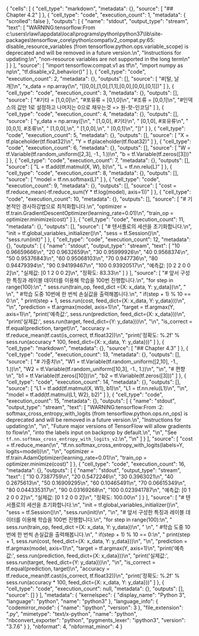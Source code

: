 {
 "cells": [
  {
   "cell_type": "markdown",
   "metadata": {},
   "source": [
    "## Chapter 4.2"
   ]
  },
  {
   "cell_type": "code",
   "execution_count": 1,
   "metadata": {
    "scrolled": false
   },
   "outputs": [
    {
     "name": "stdout",
     "output_type": "stream",
     "text": [
      "WARNING:tensorflow:From c:\\users\\rlawl\\appdata\\local\\programs\\python\\python37\\lib\\site-packages\\tensorflow_core\\python\\compat\\v2_compat.py:65: disable_resource_variables (from tensorflow.python.ops.variable_scope) is deprecated and will be removed in a future version.\n",
      "Instructions for updating:\n",
      "non-resource variables are not supported in the long term\n"
     ]
    }
   ],
   "source": [
    "import tensorflow.compat.v1 as tf\n",
    "import numpy as np\n",
    "tf.disable_v2_behavior()"
   ]
  },
  {
   "cell_type": "code",
   "execution_count": 2,
   "metadata": {},
   "outputs": [],
   "source": [
    "#[털, 날개]\n",
    "x_data = np.array(\n",
    "[[0,0],[1,0],[1,1],[0,0],[0,0],[0,1]])"
   ]
  },
  {
   "cell_type": "code",
   "execution_count": 3,
   "metadata": {},
   "outputs": [],
   "source": [
    "#기타 = [1,0,0]\n",
    "#포유류 = [0,1,0]\n",
    "#조류 = [0,0,1]\n",
    "#인덱스의 값만 1로 설정하고 나머지는 0으로 채우는것 => 원-핫-인코딩"
   ]
  },
  {
   "cell_type": "code",
   "execution_count": 4,
   "metadata": {},
   "outputs": [],
   "source": [
    "y_data = np.array([\n",
    "    [1,0,0],  #기타\n",
    "    [0,1,0],  #포유류\n",
    "    [0,0,1],  #조류\n",
    "    [1,0,0],\n",
    "    [1,0,0],\n",
    "    [0,0,1]\n",
    "])"
   ]
  },
  {
   "cell_type": "code",
   "execution_count": 5,
   "metadata": {},
   "outputs": [],
   "source": [
    "X = tf.placeholder(tf.float32)\n",
    "Y = tf.placeholder(tf.float32)"
   ]
  },
  {
   "cell_type": "code",
   "execution_count": 6,
   "metadata": {},
   "outputs": [],
   "source": [
    "W = tf.Variable(tf.random_uniform([2,3], -1., 1.))\n",
    "b = tf.Variable(tf.zeros([3]))"
   ]
  },
  {
   "cell_type": "code",
   "execution_count": 7,
   "metadata": {},
   "outputs": [],
   "source": [
    "L = tf.add(tf.matmul(X, W), b)\n",
    "L = tf.nn.relu(L)"
   ]
  },
  {
   "cell_type": "code",
   "execution_count": 8,
   "metadata": {},
   "outputs": [],
   "source": [
    "model = tf.nn.softmax(L)"
   ]
  },
  {
   "cell_type": "code",
   "execution_count": 9,
   "metadata": {},
   "outputs": [],
   "source": [
    "cost = tf.reduce_mean(-tf.reduce_sum(Y * tf.log(model), axis=1))"
   ]
  },
  {
   "cell_type": "code",
   "execution_count": 10,
   "metadata": {},
   "outputs": [],
   "source": [
    "# 기본적인 경사하강법으로 최적화합니다.\n",
    "optimizer = tf.train.GradientDescentOptimizer(learning_rate=0.01)\n",
    "train_op = optimizer.minimize(cost)"
   ]
  },
  {
   "cell_type": "code",
   "execution_count": 11,
   "metadata": {},
   "outputs": [],
   "source": [
    "# 텐서플로의 세션을 초기화합니다.\n",
    "init = tf.global_variables_initializer()\n",
    "sess = tf.Session()\n",
    "sess.run(init)"
   ]
  },
  {
   "cell_type": "code",
   "execution_count": 12,
   "metadata": {},
   "outputs": [
    {
     "name": "stdout",
     "output_type": "stream",
     "text": [
      "10 0.96659666\n",
      "20 0.9632659\n",
      "30 0.95999926\n",
      "40 0.9568374\n",
      "50 0.95376843\n",
      "60 0.95068103\n",
      "70 0.947736\n",
      "80 0.94479394\n",
      "90 0.94199467\n",
      "100 0.93920517\n",
      "예측값: [0 2 2 0 0 2]\n",
      "실제값: [0 1 2 0 0 2]\n",
      "정확도: 83.33\n"
     ]
    }
   ],
   "source": [
    "# 앞서 구성한 특징과 레이블 데이터를 이용해 학습을 100번 진행합니다.\n",
    "for step in range(100):\n",
    "    sess.run(train_op, feed_dict ={X: x_data, Y: y_data})\n",
    "    \n",
    "    #학습 도중 10번에 한 번씩 손실값을 출력해봅니다.\n",
    "    if(step + 1) % 10 == 0:\n",
    "        print(step + 1, sess.run(cost, feed_dict={X: x_data, Y: y_data}))\n",
    "\n",
    "prediction = tf.argmax(model, axis=1)\n",
    "target = tf.argmax(Y, axis=1)\n",
    "print('예측값:', sess.run(prediction, feed_dict={X: x_data}))\n",
    "print('실제값:', sess.run(target, feed_dict={Y: y_data}))\n",
    "\n",
    "is_correct = tf.equal(prediction, target)\n",
    "accuracy = tf.reduce_mean(tf.cast(is_correct, tf.float32))\n",
    "print('정확도: %.2f' % sess.run(accuracy * 100, feed_dict={X: x_data, Y: y_data}))"
   ]
  },
  {
   "cell_type": "markdown",
   "metadata": {},
   "source": [
    "## Chapter 4.3"
   ]
  },
  {
   "cell_type": "code",
   "execution_count": 13,
   "metadata": {},
   "outputs": [],
   "source": [
    "# 가중치\n",
    "W1 = tf.Variable(tf.random_uniform([2,10], -1., 1.))\n",
    "W2 = tf.Variable(tf.random_uniform([10,3], -1., 1.))\n",
    "\n",
    "# 편향\n",
    "b1 = tf.Variable(tf.zeros([10]))\n",
    "b2 = tf.Variable(tf.zeros([3]))"
   ]
  },
  {
   "cell_type": "code",
   "execution_count": 14,
   "metadata": {},
   "outputs": [],
   "source": [
    "L1 = tf.add(tf.matmul(X, W1), b1)\n",
    "L1 = tf.nn.relu(L1)\n",
    "\n",
    "model = tf.add(tf.matmul(L1, W2), b2)"
   ]
  },
  {
   "cell_type": "code",
   "execution_count": 15,
   "metadata": {},
   "outputs": [
    {
     "name": "stdout",
     "output_type": "stream",
     "text": [
      "WARNING:tensorflow:From <ipython-input-15-dcafe696630e>:2: softmax_cross_entropy_with_logits (from tensorflow.python.ops.nn_ops) is deprecated and will be removed in a future version.\n",
      "Instructions for updating:\n",
      "\n",
      "Future major versions of TensorFlow will allow gradients to flow\n",
      "into the labels input on backprop by default.\n",
      "\n",
      "See `tf.nn.softmax_cross_entropy_with_logits_v2`.\n",
      "\n"
     ]
    }
   ],
   "source": [
    "cost = tf.reduce_mean(\n",
    "tf.nn.softmax_cross_entropy_with_logits(labels=Y, logits=model))\n",
    "\n",
    "optimizer = tf.train.AdamOptimizer(learning_rate=0.01)\n",
    "train_op = optimizer.minimize(cost)"
   ]
  },
  {
   "cell_type": "code",
   "execution_count": 16,
   "metadata": {},
   "outputs": [
    {
     "name": "stdout",
     "output_type": "stream",
     "text": [
      "10 0.7387759\n",
      "20 0.5472246\n",
      "30 0.3963021\n",
      "40 0.2675613\n",
      "50 0.16909295\n",
      "60 0.10465491\n",
      "70 0.06615349\n",
      "80 0.044335317\n",
      "90 0.03169268\n",
      "100 0.023941787\n",
      "예측값: [0 1 2 0 0 2]\n",
      "실제값: [0 1 2 0 0 2]\n",
      "정확도: 100.00\n"
     ]
    }
   ],
   "source": [
    "# 텐서플로의 세션을 초기화합니다.\n",
    "init = tf.global_variables_initializer()\n",
    "sess = tf.Session()\n",
    "sess.run(init)\n",
    "\n",
    "# 앞서 구성한 특징과 레이블 데이터를 이용해 학습을 100번 진행합니다.\n",
    "for step in range(100):\n",
    "    sess.run(train_op, feed_dict ={X: x_data, Y: y_data})\n",
    "    \n",
    "    #학습 도중 10번에 한 번씩 손실값을 출력해봅니다.\n",
    "    if(step + 1) % 10 == 0:\n",
    "        print(step + 1, sess.run(cost, feed_dict={X: x_data, Y: y_data}))\n",
    "\n",
    "prediction = tf.argmax(model, axis=1)\n",
    "target = tf.argmax(Y, axis=1)\n",
    "print('예측값:', sess.run(prediction, feed_dict={X: x_data}))\n",
    "print('실제값:', sess.run(target, feed_dict={Y: y_data}))\n",
    "\n",
    "is_correct = tf.equal(prediction, target)\n",
    "accuracy = tf.reduce_mean(tf.cast(is_correct, tf.float32))\n",
    "print('정확도: %.2f' % sess.run(accuracy * 100, feed_dict={X: x_data, Y: y_data}))"
   ]
  },
  {
   "cell_type": "code",
   "execution_count": null,
   "metadata": {},
   "outputs": [],
   "source": []
  }
 ],
 "metadata": {
  "kernelspec": {
   "display_name": "Python 3",
   "language": "python",
   "name": "python3"
  },
  "language_info": {
   "codemirror_mode": {
    "name": "ipython",
    "version": 3
   },
   "file_extension": ".py",
   "mimetype": "text/x-python",
   "name": "python",
   "nbconvert_exporter": "python",
   "pygments_lexer": "ipython3",
   "version": "3.7.6"
  }
 },
 "nbformat": 4,
 "nbformat_minor": 4
}

